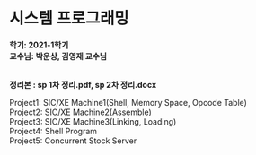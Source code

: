 # 시스템 프로그래밍
**학기: 2021-1학기**<br>
**교수님: 박운상, 김영재 교수님**<br><br>

**정리본 : sp 1차 정리.pdf, sp 2차 정리.docx**

Project1: SIC/XE Machine1(Shell, Memory Space, Opcode Table)<br>
Project2: SIC/XE Machine2(Assemble)<br>
Project3: SIC/XE Machine3(Linking, Loading)<br>
Project4: Shell Program<br>
Project5: Concurrent Stock Server<br>
